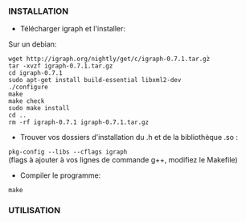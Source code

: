 ### INSTALLATION

- Télécharger igraph et l'installer:

Sur un debian:

`wget http://igraph.org/nightly/get/c/igraph-0.7.1.tar.gz̀`   
`tar -xvzf igraph-0.7.1.tar.gz`   
`cd igraph-0.7.1`   
`sudo apt-get install build-essential libxml2-dev`   
`./configure`   
`make`   
`make check`   
`sudo make install`   
`cd ..`   
`rm -rf igraph-0.7.1 igraph-0.7.1.tar.gz`   

- Trouver vos dossiers d'installation du .h et de la bibliothèque .so :

`pkg-config --libs --cflags igraph`   
(flags à ajouter à vos lignes de commande g++, modifiez le Makefile)

- Compiler le programme:

`make`   


### UTILISATION
